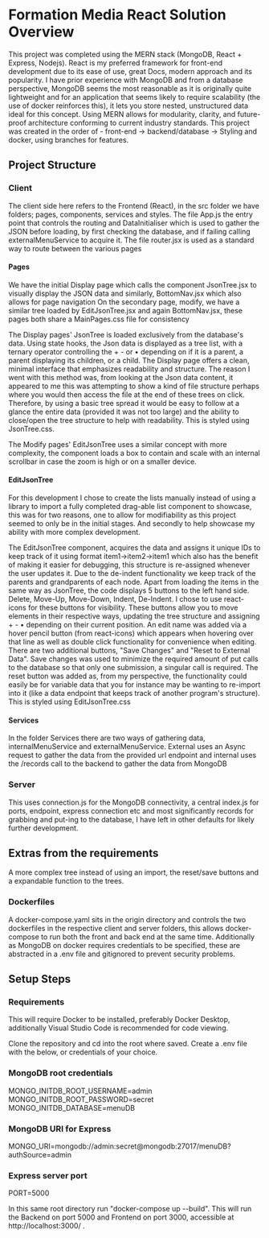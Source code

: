 # Formation Media React Solution Overview
This project was completed using the MERN stack (MongoDB, React + Express, Nodejs). React is my preferred framework for front-end development due to its ease of use, great Docs, modern approach and its popularity. I have prior experience with MongoDB and from a database perspective, MongoDB seems the most reasonable as it is originally quite lightweight and for an application that seems likely to require scalability (the use of docker reinforces this), it lets you store nested, unstructured data ideal for this concept. Using MERN allows for modularity, clarity, and future-proof architecture conforming to current industry standards.
This project was created in the order of - front-end -> backend/database -> Styling and docker, using branches for features.

## Project Structure
### Client
The client side here refers to the Frontend (React), in the src folder we have folders; pages, components, services and styles. 
The file App.js the entry point that controls the routing and DataInitialiser which is used to gather the JSON before loading, by first checking the database, and if failing calling externalMenuService to acquire it.
The file router.jsx is used as a standard way to route between the various pages

#### Pages
We have the initial Display page which calls the component JsonTree.jsx to visually display the JSON data and similarly, BottomNav.jsx which also allows for page navigation
On the secondary page, modify, we have a similar tree loaded by EditJsonTree.jsx and again BottomNav.jsx, these pages both share a MainPages.css file for consistency

The Display pages' JsonTree is loaded exclusively from the database's data. Using state hooks, the Json data is displayed as a tree list, with a ternary operator controlling the + - or • depending on if it is a parent, a parent displaying its children, or a child. The Display page offers a clean, minimal interface that emphasizes readability and structure. The reason I went with this method was, from looking at the Json data content, it appeared to me this was attempting to show a kind of file structure perhaps where you would then access the file at the end of these trees on click. Therefore, by using a basic tree spread it would be easy to follow at a glance the entire data (provided it was not too large) and the ability to close/open the tree structure to help with readability. This is styled using JsonTree.css.

The Modify pages' EditJsonTree uses a similar concept with more complexity, the component loads a box to contain and scale with an internal scrollbar in case the zoom is high or on a smaller device.

#### EditJsonTree 
For this development I chose to create the lists manually instead of using a library to import a fully completed drag-able list component to showcase, this was for two reasons, one to allow for modifiability as this project seemed to only be in the initial stages. And secondly to help showcase my ability with more complex development. 

The EditJsonTree component, acquires the data and assigns it unique IDs to keep track of it using format item1->item2->item1 which also has the benefit of making it easier for debugging, this structure is re-assigned whenever the user updates it. 
Due to the de-indent functionality we keep track of the parents and grandparents of each node. 
Apart from loading the items in the same way as JsonTree, the code displays 5 buttons to the left hand side. Delete, Move-Up, Move-Down, Indent, De-Indent. I chose to use react-icons for these buttons for visibility. These buttons allow you to move elements in their respective ways, updating the tree structure and assigning + - • depending on their current position. An edit name was added via a hover pencil button (from react-icons) which appears when hovering over that line as well as double click functionality for convenience when editing.
There are two additional buttons, "Save Changes" and "Reset to External Data". Save changes was used to minimize the required amount of put calls to the database so that only one submission, a singular call is required. The reset button was added as, from my perspective, the functionality could easily be for variable data that you for instance may be wanting to re-import into it (like a data endpoint that keeps track of another program's structure).
This is styled using EditJsonTree.css

#### Services
In the folder Services there are two ways of gathering data, internalMenuService and externalMenuService. External uses an Async request to gather the data from the provided url endpoint and internal uses the /records call to the backend to gather the data from MongoDB

### Server
This uses connection.js for the MongoDB connectivity, a central index.js for ports, endpoint, express connection etc and most significantly records for grabbing and put-ing to the database, I have left in other defaults for likely further development.

## Extras from the requirements
A more complex tree instead of using an import, the reset/save buttons and a expandable function to the trees.

### Dockerfiles
A docker-compose.yaml sits in the origin directory and controls the two dockerfiles in the respective client and server folders, this allows docker-compose to run both the front and back end at the same time. Additionally as MongoDB on docker requires credentials to be specified, these are abstracted in a .env file and gitignored to prevent security problems.

## Setup Steps
### Requirements
This will require Docker to be installed, preferably Docker Desktop, additionally Visual Studio Code is recommended for code viewing.

Clone the repository and cd into the root where saved.
Create a .env file with the below, or credentials of your choice.

### MongoDB root credentials
MONGO_INITDB_ROOT_USERNAME=admin
MONGO_INITDB_ROOT_PASSWORD=secret
MONGO_INITDB_DATABASE=menuDB

### MongoDB URI for Express
MONGO_URI=mongodb://admin:secret@mongodb:27017/menuDB?authSource=admin

### Express server port
PORT=5000

In this same root directory run "docker-compose up --build".
This will run the Backend on port 5000 and Frontend on port 3000, accessible at http://localhost:3000/ .
